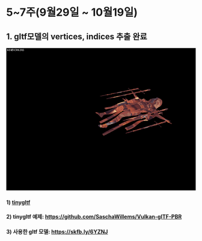 # 5~7주(9월29일 ~ 10월19일)

## 1. gltf모델의 vertices, indices 추출 완료

![result-1](1.gif)

#### 1) [tinygltf](https://github.com/syoyo/tinygltf)
#### 2) tinygltf 예제: https://github.com/SaschaWillems/Vulkan-glTF-PBR
#### 3) 사용한 gltf 모델: https://skfb.ly/6YZNJ
